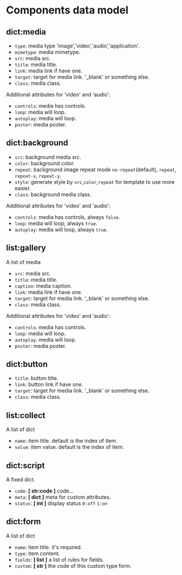 # Components data model


## dict:media

* `type`: media type 'image','video','audio','application'.
* `mimetype`: media mimetype.
* `src`: media src.
* `title`: media title.
* `link`: media link if have one.
* `target`: target for media link. '\_blank' or something else.
* `class`: media class.

Additional attributes for 'video' and 'audio':

* `controls`: media has controls.
* `loop`: media will loop.
* `autoplay`: media will loop.
* `poster`: media poster.

## dict:background

* `src`: background media src.
* `color`: background color.
* `repeat`: background image repeat mode `no-repeat`(default), `repeat`, `repeat-x`, `repeat-y`.
* `style`: generate style by `src`,`color`,`repeat` for template to use more easier.
* `class`: background media class.

Additional attributes for 'video' and 'audio':

* `controls`: media has controls, always `false`.
* `loop`: media will loop, always `true`.
* `autoplay`: media will loop, always `true`.

## list:gallery

A list of media

* `src`: media src.
* `title`: media title.
* `caption`: media caption.
* `link`: media link if have one.
* `target`: target for media link. '\_blank' or something else.
* `class`: media class.

Additional attributes for 'video' and 'audio':

* `controls`: media has controls.
* `loop`: media will loop.
* `autoplay`: media will loop.
* `poster`: media poster.

## dict:button

* `title`: button title.
* `link`: button link if have one.
* `target`: target for media link. '\_blank' or something else.
* `class`: media class.

## list:collect

A list of dict

* `name`: item title. default is the index of item.
* `value`: item value. default is the index of item.


## dict:script

A fixed dict.

* `code`: **[ str:code ]** code...
* `meta`: **[ dict ]** meta for custom attributes.
* `status`: **[ int ]** display status `0:off` `1:on`


## dict:form

A list of dict

* `name`: item title. it's required.
* `type`: item content.
* `fields`: **[ list ]** a list of rules for fields.
* `custom`: **[ str ]** the code of this custom type form.
